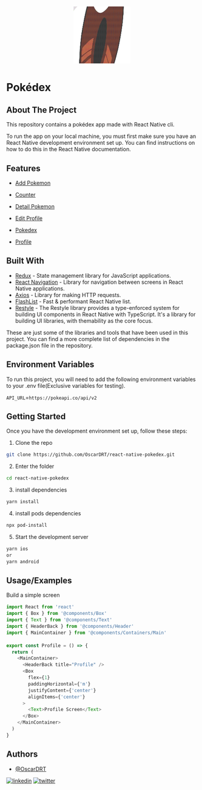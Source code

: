<h1 align="center"><img src="https://github.com/OscarDRT/react-native-pokedex/blob/main/images/giphy.gif" height="150px" width="150px"></h1>

# Pokédex

## About The Project

This repository contains a pokédex app made with React Native cli.

To run the app on your local machine, you must first make sure you have an React Native development environment set up. You can find instructions on how to do this in the React Native documentation.

## Features

- [Add Pokemon](https://github.com/OscarDRT/react-native-pokedex/blob/main/images/AddPokemon.png)

- [Counter](https://github.com/OscarDRT/react-native-pokedex/blob/main/images/Counter.png)

- [Detail Pokemon](https://github.com/OscarDRT/react-native-pokedex/blob/main/images/DetailPokemon.png)

- [Edit Profile](https://github.com/OscarDRT/react-native-pokedex/blob/main/images/EditProfile.png)

- [Pokedex](https://github.com/OscarDRT/react-native-pokedex/blob/main/images/Pokedex.png)

- [Profile](https://github.com/OscarDRT/react-native-pokedex/blob/main/images/Profile.png)

## Built With

- [Redux](https://redux.js.org/) - State management library for JavaScript applications.
- [React Navigation](https://reactnavigation.org/) - Library for navigation between screens in React Native applications.
- [Axios](https://axios-http.com/) - Library for making HTTP requests.
- [FlashList](https://shopify.github.io/flash-list/) - Fast & performant React Native list.
- [Restyle](https://github.com/Shopify/restyle) - The Restyle library provides a type-enforced system for building UI components in React Native with TypeScript. It's a library for building UI libraries, with themability as the core focus.

These are just some of the libraries and tools that have been used in this project. You can find a more complete list of dependencies in the package.json file in the repository.

## Environment Variables

To run this project, you will need to add the following environment variables to your .env file(Exclusive variables for testing).

`API_URL`=`https://pokeapi.co/api/v2`

## Getting Started

Once you have the development environment set up, follow these steps:

1. Clone the repo

```sh
git clone https://github.com/OscarDRT/react-native-pokedex.git
```

2. Enter the folder

```sh
cd react-native-pokedex
```

3. install dependencies

```sh
yarn install
```

4. install pods dependencies

```sh
npx pod-install
```

5. Start the development server

```sh
yarn ios
or
yarn android
```

## Usage/Examples

Build a simple screen

```javascript
import React from 'react'
import { Box } from '@components/Box'
import { Text } from '@components/Text'
import { HeaderBack } from '@components/Header'
import { MainContainer } from '@components/Containers/Main'

export const Profile = () => {
  return (
    <MainContainer>
      <HeaderBack title="Profile" />
      <Box
        flex={1}
        paddingHorizontal={'m'}
        justifyContent={'center'}
        alignItems={'center'}
      >
        <Text>Profile Screen</Text>
      </Box>
    </MainContainer>
  )
}
```

## Authors

- [@OscarDRT](https://github.com/OscarDRT)

[![linkedin](https://img.shields.io/badge/linkedin-0A66C2?style=for-the-badge&logo=linkedin&logoColor=white)](https://www.linkedin.com/in/oscardrt/)
[![twitter](https://img.shields.io/badge/twitter-1DA1F2?style=for-the-badge&logo=twitter&logoColor=white)](https://twitter.com/Oscar__RT)

